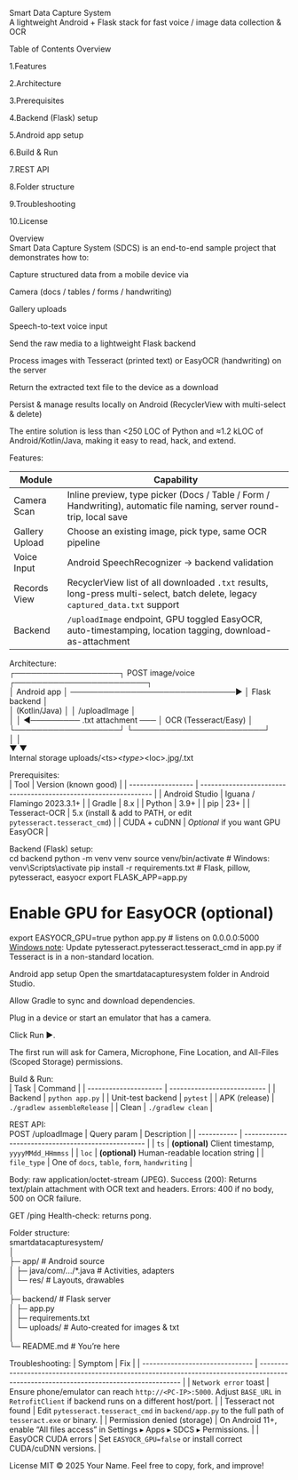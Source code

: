 Smart Data Capture System<br>
A lightweight Android + Flask stack for fast voice / image data collection & OCR

Table of Contents
Overview

1.Features

2.Architecture

3.Prerequisites

4.Backend (Flask) setup

5.Android app setup

6.Build & Run

7.REST API

8.Folder structure

9.Troubleshooting

10.License

Overview<br>
Smart Data Capture System (SDCS) is an end-to-end sample project that demonstrates how to:

Capture structured data from a mobile device via

Camera (docs / tables / forms / handwriting)

Gallery uploads

Speech-to-text voice input

Send the raw media to a lightweight Flask backend

Process images with Tesseract (printed text) or EasyOCR (handwriting) on the server

Return the extracted text file to the device as a download

Persist & manage results locally on Android (RecyclerView with multi-select & delete)

The entire solution is less than <250 LOC of Python and ≈1.2 kLOC of Android/Kotlin/Java, making it easy to read, hack, and extend.

Features:

| Module             | Capability                                                                                                                    |
| ------------------ | ----------------------------------------------------------------------------------------------------------------------------- |
|   Camera Scan      | Inline preview, type picker (Docs / Table / Form / Handwriting), automatic file naming, server round-trip, local save         |
|   Gallery Upload   | Choose an existing image, pick type, same OCR pipeline                                                                        |
|   Voice Input      | Android SpeechRecognizer → backend validation                                                                                 |
|   Records View     | RecyclerView list of all downloaded `.txt` results, long-press multi-select, batch delete, legacy `captured_data.txt` support |
|   Backend          | `/uploadImage` endpoint, GPU toggled EasyOCR, auto-timestamping, location tagging, download-as-attachment                     |

Architecture:<br>
┌───────────────────┐        POST image/voice         ┌────────────────────────┐<br>
│  Android app      │ ──────────────────────────────► │  Flask backend         │<br>
│  (Kotlin/Java)    │                                │  /uploadImage          │<br>
│                   │ ◄───────── .txt attachment ─── │  OCR (Tesseract/Easy)  │<br>
└───────────────────┘                                └────────────────────────┘<br>
        │                                                          │<br>
        ▼                                                          ▼<br>
Internal storage                                uploads/&lt;ts&gt;_&lt;type&gt;_&lt;loc&gt;.jpg/.txt<br>


Prerequisites:<br>
| Tool               | Version (known good)                                             |
| ------------------ | ---------------------------------------------------------------- |
|   Android Studio   | Iguana / Flamingo 2023.3.1+                                      |
|   Gradle           | 8.x                                                              |
|   Python           | 3.9+                                                             |
|   pip              | 23+                                                              |
|   Tesseract-OCR    | 5.x (install & add to PATH, or edit `pytesseract.tesseract_cmd`) |
|   CUDA + cuDNN     | *Optional* if you want GPU EasyOCR                               |

Backend (Flask) setup:<br>
cd backend
python -m venv venv
source venv/bin/activate          # Windows: venv\Scripts\activate
pip install -r requirements.txt   # Flask, pillow, pytesseract, easyocr
export FLASK_APP=app.py
# Enable GPU for EasyOCR (optional)
export EASYOCR_GPU=true
python app.py                     # listens on 0.0.0.0:5000
<u>Windows note</u>:
Update pytesseract.pytesseract.tesseract_cmd in app.py if Tesseract is in a non-standard location.

Android app setup
Open the smartdatacapturesystem folder in Android Studio.

Allow Gradle to sync and download dependencies.

Plug in a device or start an emulator that has a camera.

Click Run ▶.

The first run will ask for Camera, Microphone, Fine Location, and All-Files (Scoped Storage) permissions.

Build & Run:<br>
| Task                  | Command                     |
| --------------------- | --------------------------- |
|   Backend             | `python app.py`             |
|   Unit-test backend   | `pytest`                    |
|   APK (release)       | `./gradlew assembleRelease` |
|   Clean               | `./gradlew clean`           |

REST API:<br>
POST /uploadImage
| Query param | Description                                        |
| ----------- | -------------------------------------------------- |
| `ts`        | **(optional)** Client timestamp, `yyyyMMdd_HHmmss` |
| `loc`       | **(optional)** Human-readable location string      |
| `file_type` | One of `docs`, `table`, `form`, `handwriting`      |

Body: raw application/octet-stream (JPEG).
Success (200): Returns text/plain attachment with OCR text and headers.
Errors: 400 if no body, 500 on OCR failure.

GET /ping
Health-check: returns pong.

Folder structure:<br>
smartdatacapturesystem/<br>
│<br>
├─ app/                      # Android source<br>
│   ├─ java/com/.../*.java   # Activities, adapters<br>
│   └─ res/                  # Layouts, drawables<br>
│<br>
├─ backend/                  # Flask server<br>
│   ├─ app.py<br>
│   ├─ requirements.txt<br>
│   └─ uploads/              # Auto-created for images & txt<br>
│<br>
└─ README.md                 # You’re here<br>

Troubleshooting:
| Symptom                         | Fix                                                                                                                                    |
| ------------------------------- | -------------------------------------------------------------------------------------------------------------------------------------- |
|   `Network error` toast         | Ensure phone/emulator can reach `http://<PC-IP>:5000`. Adjust `BASE_URL` in `RetrofitClient` if backend runs on a different host/port. |
|   Tesseract not found           | Edit `pytesseract.tesseract_cmd` in `backend/app.py` to the full path of `tesseract.exe` or binary.                                    |
|   Permission denied (storage)   | On Android 11+, enable “All files access” in Settings ▸ Apps ▸ SDCS ▸ Permissions.                                                     |
|   EasyOCR CUDA errors           | Set `EASYOCR_GPU=false` or install correct CUDA/cuDNN versions.                                                                        |

License
MIT © 2025 Your Name. Feel free to copy, fork, and improve!
